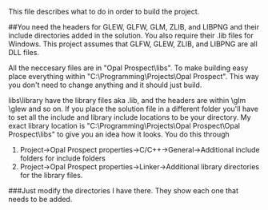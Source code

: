 This file describes what to do in order to build the project. 

##You need the headers for GLEW, GLFW, GLM, ZLIB, and LIBPNG and their include directories added in the solution. You also require their .lib files for Windows. This project assumes that GLFW, GLEW, ZLIB, and LIBPNG are all DLL files.

All the neccesary files are in "Opal Prospect\libs". To make building easy place everything within "C:\Programming\Projects\Opal Prospect". This way you don't need to change anything and it should just build.

libs\library have the library files aka .lib, and the headers are within \glm \glew and so on. If you place the solution file in a different folder you'll have to set all the include and library include locations to be your directory. My exact library location is "C:\Programming\Projects\Opal Prospect\Opal Prospect\libs" to give you an idea how it looks.
You do this through 
1. Project->Opal Prospect properties->C/C++->General->Additional include folders for include folders
2. Project->Opal Prospect properties->Linker->Additional library directories for the library files.

###Just modify the directories I have there. They show each one that needs to be added.


